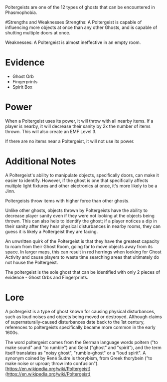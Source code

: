 Poltergeists are one of the 12 types of ghosts that can be encountered in Phasmophobia.

#Strengths and Weaknesses
Strengths: A Poltergeist is capable of influencing more objects at once than any other Ghosts, and is capable of shutting multiple doors at once.

Weaknesses: A Poltergeist is almost ineffective in an empty room.

# Evidence
- Ghost Orb
- Fingerprints
- Spirit Box

# Power
When a Poltergeist uses its power, it will throw with all nearby items. If a player is nearby, it will decrease their sanity by 2x the number of items thrown. This will also create an EMF Level 3.

If there are no items near a Poltergeist, it will not use its power.

# Additional Notes
A Poltergeist&apos;s ability to manipulate objects, specifically doors, can make it easier to identify. However, if the ghost is one that specifically affects multiple light fixtures and other electronics at once, it&apos;s more likely to be a Jinn.

Poltergeists throw items with higher force than other ghosts.

Unlike other ghosts, objects thrown by Poltergeists have the ability to decrease player sanity even if they were not looking at the objects being thrown. This can also help to identify the ghost; if a player notices a dip in their sanity after they hear physical disturbances in nearby rooms, they can guess it is likely a Poltergeist they are facing.

An unwritten quirk of the Poltergeist is that they have the greatest capacity to roam from their Ghost Room, going far to move objects away from its space. In larger maps, this can result in red herrings when looking for Ghost Activity and cause players to waste time searching areas that ultimately do not house the Poltergeist.

The poltergeist is the sole ghost that can be identified with only 2 pieces of evidence - Ghost Orbs and Fingerprints.

# Lore
A poltergeist is a type of ghost known for causing physical disturbances, such as loud noises and objects being moved or destroyed. Although claims of supernaturally-caused disturbances date back to the 1st century, references to poltergeists specifically became more common in the early 1600s.

The word poltergeist comes from the German language words poltern (&quot;to make sound&quot; and &quot;to rumble&quot;) and Geist (&quot;ghost&quot; and &quot;spirit&quot;), and the term itself translates as &quot;noisy ghost&quot;, &quot;rumble-ghost&quot; or a &quot;loud spirit&quot;. A synonym coined by René Sudre is thorybism, from Greek thorybein (&quot;to make noise or uproar; throw into confusion&quot;).[https://en.wikipedia.org/wiki/Poltergeist](https://en.wikipedia.org/wiki/Poltergeist)
